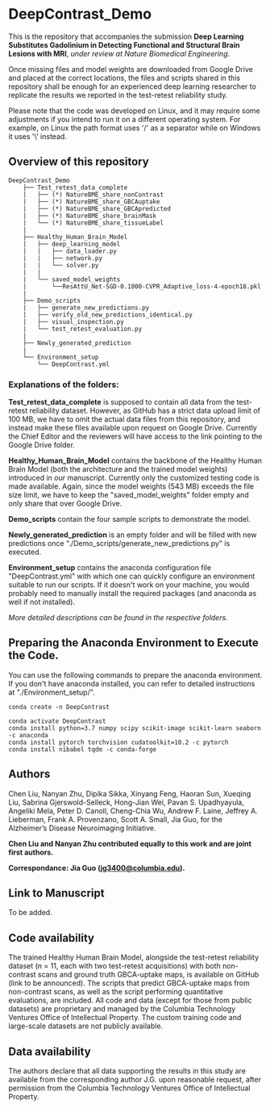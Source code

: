 # DeepContrast_Demo
This is the repository that accompanies the submission **Deep Learning Substitutes Gadolinium in Detecting Functional and Structural Brain Lesions with MRI**, *under review at Nature Biomedical Engineering*.

Once missing files and model weights are downloaded from Google Drive and placed at the correct locations, the files and scripts shared in this repository shall be enough for an experienced deep learning researcher to replicate the results we reported in the test-retest reliability study.

Please note that the code was developed on Linux, and it may require some adjustments if you intend to run it on a different operating system. For example, on Linux the path format uses '/' as a separator while on Windows it uses '\\' instead.


## Overview of this repository
```
DeepContrast_Demo
    ├── Test_retest_data_complete
    |   ├── (*) NatureBME_share_nonContrast
    |   ├── (*) NatureBME_share_GBCAuptake
    |   ├── (*) NatureBME_share_GBCApredicted
    |   ├── (*) NatureBME_share_brainMask
    |   └── (*) NatureBME_share_tissueLabel
    |
    ├── Healthy_Human_Brain_Model
    |   ├── deep_learning_model
    |   |   ├── data_loader.py
    |   |   ├── network.py
    |   |   └── solver.py
    |   |
    |   └── saved_model_weights
    |       └──ResAttU_Net-SGD-0.1000-CVPR_Adaptive_loss-4-epoch18.pkl
    |
    ├── Demo_scripts
    |   ├── generate_new_predictions.py
    |   ├── verify_old_new_predictions_identical.py
    |   ├── visual_inspection.py
    |   └── test_retest_evaluation.py
    |
    ├── Newly_generated_prediction
    |
    └── Environment_setup
        └── DeepContrast.yml
```
### Explanations of the folders:
**Test_retest_data_complete** is supposed to contain all data from the test-retest reliability dataset. However, as GitHub has a strict data upload limit of 100 MB, we have to omit the actual data files from this repository, and instead make these files available upon request on Google Drive. Currently the Chief Editor and the reviewers will have access to the link pointing to the Google Drive folder.

**Healthy_Human_Brain_Model** contains the backbone of the Healthy Human Brain Model (both the architecture and the trained model weights) introduced in our manuscript. Currently only the customized testing code is made available. Again, since the model weights (543 MB) exceeds the file size limit, we have to keep the "saved_model_weights" folder empty and only share that over Google Drive.

**Demo_scripts** contain the four sample scripts to demonstrate the model.

**Newly_generated_prediction** is an empty folder and will be filled with new predictions once "./Demo_scripts/generate_new_predictions.py" is executed.

**Environment_setup** contains the anaconda configuration file "DeepContrast.yml" with which one can quickly configure an environment suitable to run our scripts. If it doesn't work on your machine, you would probably need to manually install the required packages (and anaconda as well if not installed).

*More detailed descriptions can be found in the respective folders.*

## Preparing the Anaconda Environment to Execute the Code.
You can use the following commands to prepare the anaconda environment. If you don't have anaconda installed, you can refer to detailed instructions at "./Environment_setup/".
```
conda create -n DeepContrast

conda activate DeepContrast
conda install python=3.7 numpy scipy scikit-image scikit-learn seaborn -c anaconda
conda install pytorch torchvision cudatoolkit=10.2 -c pytorch
conda install nibabel tqdm -c conda-forge
```

## Authors
Chen Liu, Nanyan Zhu, Dipika Sikka, Xinyang Feng, Haoran Sun, Xueqing Liu, Sabrina Gjerswold-Selleck, Hong-Jian Wei, Pavan S. Upadhyayula, Angeliki Mela, Peter D. Canoll, Cheng-Chia Wu, Andrew F. Laine, Jeffrey A. Lieberman, Frank A. Provenzano, Scott A. Small, Jia Guo, for the Alzheimer’s Disease Neuroimaging Initiative.

**Chen Liu and Nanyan Zhu contributed equally to this work and are joint first authors.**

**Correspondance: Jia Guo (jg3400@columbia.edu).**

## Link to Manuscript
To be added.

## Code availability
The trained Healthy Human Brain Model, alongside the test-retest reliability dataset (n = 11, each with two test-retest acquisitions) with both non-contrast scans and ground truth GBCA-uptake maps, is available on GitHub (link to be announced). The scripts that predict GBCA-uptake maps from non-contrast scans, as well as the script performing quantitative evaluations, are included. All code and data (except for those from public datasets) are proprietary and managed by the Columbia Technology Ventures Office of Intellectual Property. The custom training code and large-scale datasets are not publicly available.

## Data availability
The authors declare that all data supporting the results in this study are available from the corresponding author J.G. upon reasonable request, after permission from the Columbia Technology Ventures Office of Intellectual Property.
